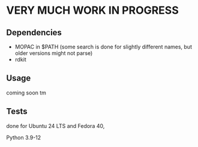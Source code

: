 # VERY MUCH WORK IN PROGRESS

## Dependencies
+ MOPAC in $PATH (some search is done for slightly different names, but older versions might not parse)
+ rdkit

## Usage

coming soon tm

## Tests

done for Ubuntu 24 LTS and Fedora 40,

Python 3.9-12
